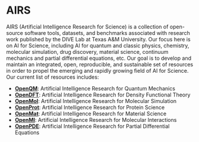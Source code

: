 # AIRS

AIRS (Artificial Intelligence Research for Science) is a collection of open-source software tools, datasets, and benchmarks associated with research work published by the DIVE Lab at Texas A&M University. Our focus here is on AI for Science, including AI for quantum and classic physics, chemistry, molecular simulation, drug discovery, material science, continuum mechanics and partial differential equations, etc. Our goal is to develop and maintain an integrated, open, reproducible, and sustainable set of resources in order to propel the emerging and rapidly growing field of AI for Science.
Our current list of resources includes:
-	[**OpenQM**](https://github.com/divelab/AIRS/tree/main/OpenQM): Artificial Intelligence Research for Quantum Mechanics
-	[**OpenDFT**](https://github.com/divelab/AIRS/tree/main/OpenDFT): Artificial Intelligence Research for Density Functional Theory
-	[**OpenMol**](https://github.com/divelab/AIRS/tree/main/OpenMol): Artificial Intelligence Research for Molecular Simulation
-	[**OpenProt**](https://github.com/divelab/AIRS/tree/main/OpenProt): Artificial Intelligence Research for Protein Science
-	[**OpenMat**](https://github.com/divelab/AIRS/tree/main/OpenMat): Artificial Intelligence Research for Material Science
-	[**OpenMI**](https://github.com/divelab/AIRS/tree/main/OpenMI): Artificial Intelligence Research for Molecular Interactions
-	[**OpenPDE**](https://github.com/divelab/AIRS/tree/main/OpenPDE): Artificial Intelligence Research for Partial Differential Equations
